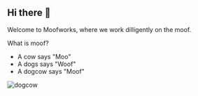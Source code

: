 ## Hi there 👋

Welcome to Moofworks, where we work dilligently on the moof.

What is moof?

* A cow says "Moo"
* A dogs says "Woof"
* A dogcow says "Moof"

![dogcow](images/dogcow.png)

<!--

**Here are some ideas to get you started:**

🙋‍♀️ A short introduction - what is your organization all about?
🌈 Contribution guidelines - how can the community get involved?
👩‍💻 Useful resources - where can the community find your docs? Is there anything else the community should know?
🍿 Fun facts - what does your team eat for breakfast?
🧙 Remember, you can do mighty things with the power of [Markdown](https://docs.github.com/github/writing-on-github/getting-started-with-writing-and-formatting-on-github/basic-writing-and-formatting-syntax)
-->
